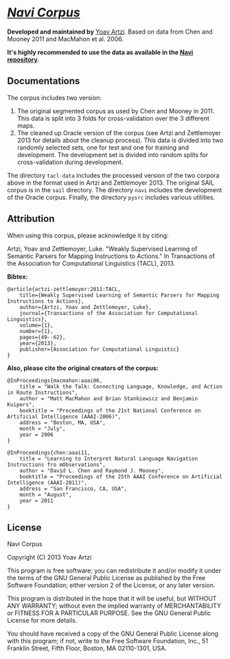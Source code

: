# [_**Navi Corpus**_](http://yoavartzi.com/navi)

**Developed and maintained by** [Yoav Artzi](http://yoavartzi.com). Based on data from Chen and Mooney 2011 and MacMahon et al. 2006.

**It's highly recommended to use the data as available in the [Navi repository](http://yoavartzi.com/navi).**

## Documentations

The corpus includes two version:
1. The original segmented corpus as used by Chen and Mooney in 2011. This data is split into 3 folds for cross-validation over the 3 different maps.
2. The cleaned up Oracle version of the corpus (see Artzi and Zettlemoyer 2013 for details about the cleanup process). This data is divided into two randomly selected sets, one for test and one for training and development. The development set is divided into random splits for cross-validation during development. 

The directory `tacl-data` includes the processed version of the two corpora above in the format used in Artzi and Zettlemoyer 2013. The original SAIL corpus is in the `sail` directory. The directory `navi` includes the development of the Oracle corpus. Finally, the directory `pysrc` includes various utilities.

## Attribution

When using this corpus, please acknowledge it by citing:

Artzi, Yoav and Zettlemoyer, Luke. "Weakly Supervised Learning of Semantic Parsers for Mapping Instructions to Actions." In Transactions of the Association for Computational Linguistics (TACL), 2013.

**Bibtex:**

    @article{artzi-zettlemoyer:2011:TACL,
        title={Weakly Supervised Learning of Semantic Parsers for Mapping Instructions to Actions},
        author={Artzi, Yoav and Zettlemoyer, Luke},
        journal={Transactions of the Association for Computational Linguistics},
        volume={1},
        number={1},
        pages={49--62},
        year={2013},
        publisher={Association for Computational Linguistic}
    }

**Also, please cite the original creators of the corpus:**

    @InProceedings{macmahon:aaai06,
        title = "Walk the Talk: Connecting Language, Knowledge, and Action in Route Instructions",
        author = "Matt MacMahon and Brian Stankiewicz and Benjamin Kuipers",
        booktitle = "Proceedings of the 21st National Conference on Artificial Intelligence (AAAI-2006)",
        address = "Boston, MA, USA",
        month = "July",
        year = 2006
    } 

    @InProceedings{chen:aaai11,
        title = "Learning to Interpret Natural Language Navigation Instructions fro mObservations",
        author = "David L. Chen and Raymond J. Mooney",
        booktitle = "Proceedings of the 25th AAAI Conference on Artificial Intelligence (AAAI-2011)",
        address = "San Francisco, CA, USA",
        month = "August",
        year = 2011
    } 


## License

Navi Corpus

Copyright (C) 2013 Yoav Artzi

This program is free software; you can redistribute it and/or modify it under
the terms of the GNU General Public License as published by the Free Software
Foundation; either version 2 of the License, or any later version.

This program is distributed in the hope that it will be useful, but WITHOUT
ANY WARRANTY; without even the implied warranty of MERCHANTABILITY or FITNESS
FOR A PARTICULAR PURPOSE. See the GNU General Public License for more
details.

You should have received a copy of the GNU General Public License along with
this program; if not, write to the Free Software Foundation, Inc., 51
Franklin Street, Fifth Floor, Boston, MA 02110-1301, USA.
